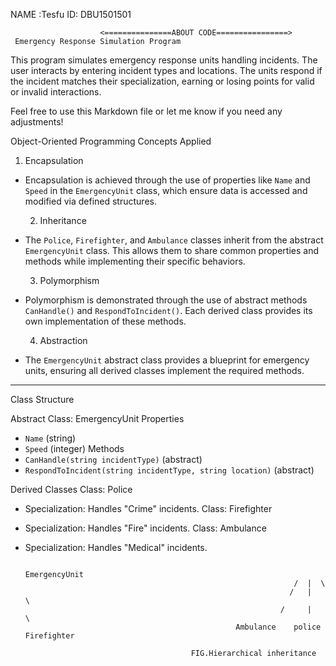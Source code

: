 NAME :Tesfu 
ID:   DBU1501501

                        <===============ABOUT CODE================>
     Emergency Response Simulation Program
This program simulates emergency response units handling incidents. The user interacts by entering incident types and locations. The units respond if the incident matches their specialization, earning or losing points for valid or invalid interactions.

Feel free to use this Markdown file or let me know if you need any adjustments!



  Object-Oriented Programming Concepts Applied
   1. Encapsulation 
- Encapsulation is achieved through the use of properties like `Name` and `Speed` in the `EmergencyUnit` class, which ensure data is accessed and modified via defined structures.
  
  2.  Inheritance 
- The `Police`, `Firefighter`, and `Ambulance` classes inherit from the abstract `EmergencyUnit` class. This allows them to share common properties and methods while implementing their specific behaviors.

  3.  Polymorphism 
- Polymorphism is demonstrated through the use of abstract methods `CanHandle()` and `RespondToIncident()`. Each derived class provides its own implementation of these methods.

  4.  Abstraction 
- The `EmergencyUnit` abstract class provides a blueprint for emergency units, ensuring all derived classes implement the required methods.

---

  Class Structure

 Abstract Class: EmergencyUnit 
 Properties 
  - `Name` (string)
  - `Speed` (integer)
 Methods 
  - `CanHandle(string incidentType)` (abstract)
  - `RespondToIncident(string incidentType, string location)` (abstract)

 Derived Classes 
Class: Police 
  - Specialization: Handles "Crime" incidents.
Class: Firefighter 
  - Specialization: Handles "Fire" incidents.
Class: Ambulance 
  - Specialization: Handles "Medical" incidents.


                                                                  EmergencyUnit
                                                                    /  |  \ 
                                                                   /   |    \
                                                                 /     |       \ 
                                                       Ambulance    police      Firefighter

                                             FIG.Hierarchical inheritance
